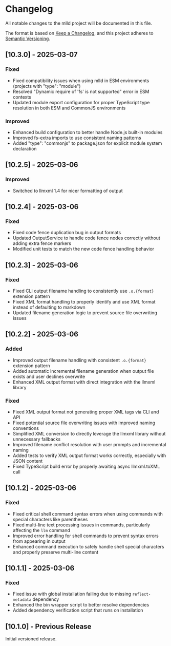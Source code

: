# Changelog

All notable changes to the mlld project will be documented in this file.

The format is based on [Keep a Changelog](https://keepachangelog.com/en/1.0.0/),
and this project adheres to [Semantic Versioning](https://semver.org/spec/v2.0.0.html).

## [10.3.0] - 2025-03-07

### Fixed
- Fixed compatibility issues when using mlld in ESM environments (projects with "type": "module")
- Resolved "Dynamic require of 'fs' is not supported" error in ESM contexts
- Updated module export configuration for proper TypeScript type resolution in both ESM and CommonJS environments

### Improved
- Enhanced build configuration to better handle Node.js built-in modules 
- Improved fs-extra imports to use consistent naming patterns
- Added "type": "commonjs" to package.json for explicit module system declaration

## [10.2.5] - 2025-03-06

### Improved
- Switched to llmxml 1.4 for nicer formatting of output

## [10.2.4] - 2025-03-06

### Fixed
- Fixed code fence duplication bug in output formats
- Updated OutputService to handle code fence nodes correctly without adding extra fence markers
- Modified unit tests to match the new code fence handling behavior

## [10.2.3] - 2025-03-06

### Fixed
- Fixed CLI output filename handling to consistently use `.o.{format}` extension pattern
- Fixed XML format handling to properly identify and use XML format instead of defaulting to markdown
- Updated filename generation logic to prevent source file overwriting issues

## [10.2.2] - 2025-03-06

### Added
- Improved output filename handling with consistent `.o.{format}` extension pattern
- Added automatic incremental filename generation when output file exists and user declines overwrite
- Enhanced XML output format with direct integration with the llmxml library

### Fixed
- Fixed XML output format not generating proper XML tags via CLI and API
- Fixed potential source file overwriting issues with improved naming conventions
- Simplified XML conversion to directly leverage the llmxml library without unnecessary fallbacks
- Improved filename conflict resolution with user prompts and incremental naming
- Added tests to verify XML output format works correctly, especially with JSON content
- Fixed TypeScript build error by properly awaiting async llmxml.toXML call

## [10.1.2] - 2025-03-06

### Fixed
- Fixed critical shell command syntax errors when using commands with special characters like parentheses
- Fixed multi-line text processing issues in commands, particularly affecting the `llm` command
- Improved error handling for shell commands to prevent syntax errors from appearing in output
- Enhanced command execution to safely handle shell special characters and properly preserve multi-line content

## [10.1.1] - 2025-03-06

### Fixed
- Fixed issue with global installation failing due to missing `reflect-metadata` dependency
- Enhanced the bin wrapper script to better resolve dependencies
- Added dependency verification script that runs on installation

## [10.1.0] - Previous Release

Initial versioned release. 